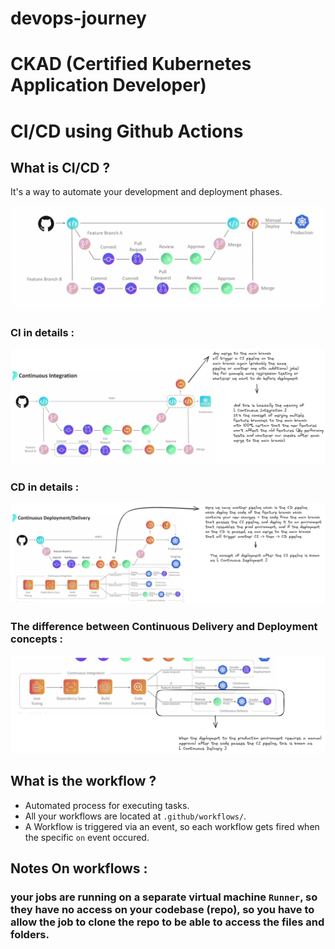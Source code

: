 # devops-journey

# CKAD (Certified Kubernetes Application Developer)


# CI/CD using Github Actions

## What is CI/CD ? 
It's a way to automate your development and deployment phases.

![alt text](image.png)

### CI in details : 
![alt text](image-1.png)

### CD in details : 
![alt text](image-2.png)

### The difference between Continuous Delivery and Deployment concepts : 
![alt text](image-3.png)

## What is the workflow ? 
- Automated process for executing tasks.
- All your workflows are located at `.github/workflows/`.
- A Workflow is triggered via an event, so each workflow gets fired when the specific `on` event occured.

## Notes On workflows : 
### your jobs are running on a separate virtual machine `Runner`, so they have no access on your codebase (repo), so you have to allow the job to clone the repo to be able to access the files and folders.